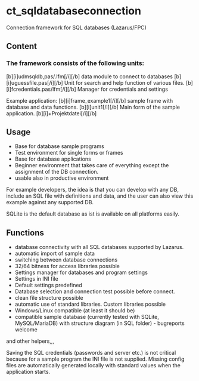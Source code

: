# ct_sqldatabaseconnection
Connection framework for SQL databases (Lazarus/FPC)
## Content

### The framework consists of the following units:
[b][i]udmsqldb,pas/.lfm[/i][/b] data module to connect to databases
[b][i]uguessfile.pas[/i][/b] Unit for search and help function of various files.
[b][i]fcredentials.pas/lfm[/i][/b] Manager for credentials and settings


Example application:
[b][i]frame_example1[/i][/b] sample frame with database and data functions.
[b][i]unit1[/i][/b] Main form of the sample application.
[b][i]+Projektdatei[/i][/b]

## Usage
<ul>
<li>Base for database sample programs
<li>Test environment for single forms or frames
<li>Base for database applications
<li>Beginner environment that takes care of everything except the assignment of the DB connection.
<li>usable also in productive environment
</ul>

For example developers, the idea is that you can develop with any DB, include an SQL file with definitions and data, and the user can also view this example against any supported DB.

SQLite is the default database as ist is available on all platforms easily.

## Functions
<ul>
<li>database connectivity with all SQL databases supported by Lazarus.
<li>automatic import of sample data
<li>switching between database connections
<li>32/64 bitness for access libraries possible
<li>Settings manager for databases and program settings
<li>Settings in INI file
<li>Default settings predefined
<li>Database selection and connection test possible before connect.
<li>clean file structure possible
<li>automatic use of standard libraries. Custom libraries possible
<li>Windows/Linux compatible (at least it should be)
<li>compatible sample database (currently tested with SQLite, MySQL/MariaDB) with structure diagram (in SQL folder) - bugreports welcome
</ul>

and other helpers,,,

Saving the SQL credentials (passwords and server etc.) is not critical because for a sample program the INI file is not supplied.
Missing config files are automatically generated locally with standard values when the application starts.

